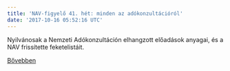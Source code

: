 ```yaml
---
title: 'NAV-figyelő 41. hét: minden az adókonzultációról'
date: '2017-10-16 05:52:16 UTC'
---
```


Nyilvánosak a Nemzeti Adókonzultáción elhangzott előadások anyagai, és a NAV frissítette feketelistáit.




[Bővebben](http://ift.tt/2yLWYcx)
